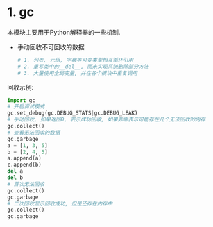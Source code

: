 # 1. gc

本模块主要用于Python解释器的一些机制.

* 手动回收不可回收的数据

  ```python
  # 1. 列表, 元组, 字典等可变类型相互循环引用
  # 2. 重写类中的__del__, 而未实现系统删除部分方法
  # 3. 大量使用全局变量, 并在各个模块中重复调用
  ```

回收示例:

```python
import gc
# 开启调试模式
gc.set_debug(gc.DEBUG_STATS|gc.DEBUG_LEAK)
# 手动回收, 如果返回0, 表示成功回收, 如果非零表示可能存在几个无法回收的内存
gc.collect()
# 查看无法回收的数据
gc.garbage
a = [1, 3, 5]
b = [2, 4, 5]
a.append(a)
c.append(b)
del a
del b
# 首次无法回收
gc.collect()
gc.garbage
# 二次回收显示回收成功, 但是还存在内存中
gc.collect()
gc.garbage

```

